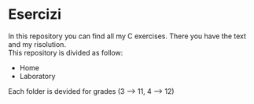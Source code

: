 # Esercizi 

In this repository you can find all my C exercises. There you have the text and my risolution.<br>
This repository is divided as follow:
 - Home
 - Laboratory

Each folder is devided for grades (3 --> 11, 4 --> 12)